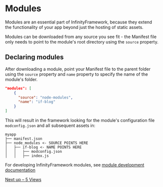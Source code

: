 # Modules

Modules are an essential part of InfinityFramework, because they extend the functionality of your app beyond just the hosting of static assets.

Modules can be downloaded from any source you see fit - the Manifest file only needs to point to the module's root directory using the `source` property.

## Declaring modules

After downloading a module, point your Manifest file to the parent folder using the `source` property and `name` property to specify the name of the module's folder.

```json
"modules": [
    {
      "source": "node-modules",
      "name": "if-blog"
    }
]
```

This will result in the framework looking for the module's configuration file `modconfig.json` and all subsequent assets in:

```
myapp
├── manifest.json
├── node_modules <- SOURCE POINTS HERE
│   ├── if-blog <- NAME POINTS HERE
│   │   ├── modconfig.json
│   │   ├── index.js
```

For developing InfinityFramework modules, see [module development documentation]()

[Next up – 5 Views](https://github.com/infinity-frame/infinityframework/blob/main/docs/5%20Views.md)
